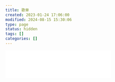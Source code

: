 ```yaml
---
title: 歌单
created: 2023-01-24 17:06:00
modified: 2024-08-15 15:30:06
type: page
status: hidden
tags: []
categories: []
---
```


<iframe frameborder="no" border="0" marginwidth="0" marginheight="0" width=330 height=86 src="//music.163.com/outchain/player?type=2&id=557581069&auto=1&height=66"></iframe>



